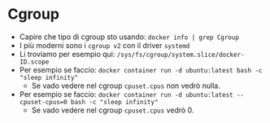 # Cgroup
* Capire che tipo di cgroup sto usando: `docker info | grep Cgroup`
* I più moderni sono i `cgroup v2` con il driver `systemd`
* Li troviamo per esempio qui: `/sys/fs/cgroup/system.slice/docker-ID.scope`
* Per esempio se faccio: `docker container run -d ubuntu:latest bash -c "sleep infinity"`
    * Se vado vedere nel cgroup `cpuset.cpus` non vedrò nulla.
* Per esempio se faccio: `docker container run -d ubuntu:latest --cpuset-cpus=0 bash -c "sleep infinity"`
    * Se vado vedere nel cgroup `cpuset.cpus` vedrò 0.
